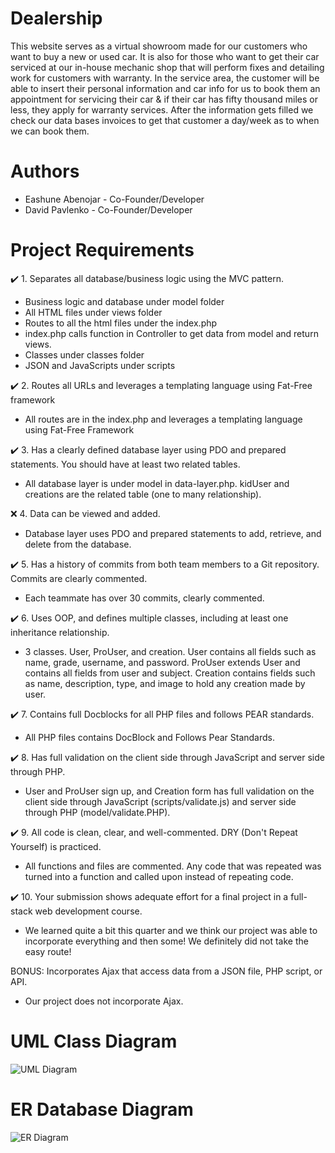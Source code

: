 # Dealership
This website serves as a virtual showroom made for our customers who want to buy a new or used car. It is also for those who want to get their car serviced at our in-house mechanic shop that will perform fixes and detailing work for customers with warranty. In the service area, the customer will be able to insert their personal information and car info for us to book them an appointment for servicing their car & if their car has fifty thousand miles or less, they apply for warranty services. After the information gets filled we check our data bases invoices to get that customer a day/week as to when we can book them.
# Authors
* Eashune Abenojar - Co-Founder/Developer
* David Pavlenko - Co-Founder/Developer
# Project Requirements
✔️ 1. Separates all database/business logic using the MVC pattern.
* Business logic and database under model folder
* All HTML files under views folder
* Routes to all the html files under the index.php
* index.php calls function in Controller to get data from model and return views.
* Classes under classes folder
* JSON and JavaScripts under scripts

✔️ 2. Routes all URLs and leverages a templating language using Fat-Free framework
* All routes are in the index.php and leverages a templating language using Fat-Free Framework

✔️ 3. Has a clearly defined database layer using PDO and prepared statements. You should have at least two related tables.
* All database layer is under model in data-layer.php. kidUser and creations are the related table (one to many relationship).

❌ 4. Data can be viewed and added.
* Database layer uses PDO and prepared statements to add, retrieve, and delete from the database.

✔️ 5. Has a history of commits from both team members to a Git repository. Commits are clearly commented.
* Each teammate has over 30 commits, clearly commented.

✔️ 6. Uses OOP, and defines multiple classes, including at least one inheritance relationship.
* 3 classes. User, ProUser, and creation. User contains all fields such as name, grade, username, and password. ProUser extends User and contains all fields from user and subject. Creation contains fields such as name, description, type, and image to hold any creation made by user.

✔️ 7. Contains full Docblocks for all PHP files and follows PEAR standards.
* All PHP files contains DocBlock and Follows Pear Standards.

✔️ 8. Has full validation on the client side through JavaScript and server side through PHP.
* User and ProUser sign up, and Creation form has full validation on the client side through JavaScript (scripts/validate.js) and server side through PHP (model/validate.PHP).

✔️ 9. All code is clean, clear, and well-commented. DRY (Don't Repeat Yourself) is practiced.
* All functions and files are commented. Any code that was repeated was turned into a function and called upon instead of repeating code.

✔️ 10. Your submission shows adequate effort for a final project in a full-stack web development course.
* We learned quite a bit this quarter and we think our project was able to incorporate everything and then some! We definitely did not take the easy route!

BONUS: Incorporates Ajax that access data from a JSON file, PHP script, or API.
* Our project does not incorporate Ajax.

# UML Class Diagram
![UML Diagram](https://eabenojar.greenriverdev.com/328/dealership_project/diagram_img/UML.jpg)

# ER Database Diagram
![ER Diagram](https://eabenojar.greenriverdev.com/328/dealership_project/diagram_img/ER.jpg)
